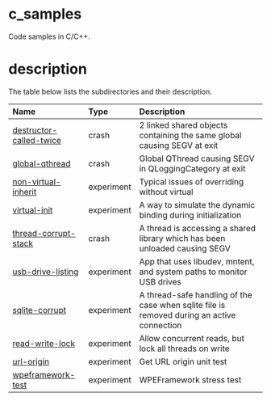 # c_samples

Code samples in C/C++.

# description

The table below lists the subdirectories and their description.

| Name | Type | Description |
| :-------- | :-------- | :-------- |
| [destructor-called-twice](destructor-called-twice) | crash | 2 linked shared objects containing the same global causing SEGV at exit |
| [global-qthread](global-qthread) | crash | Global QThread causing SEGV in QLoggingCategory at exit |
| [non-virtual-inherit](non-virtual-inherit) | experiment | Typical issues of overriding without virtual |
| [virtual-init](virtual-init) | experiment | A way to simulate the dynamic binding during initialization |
| [thread-corrupt-stack](thread-corrupt-stack) | crash | A thread is accessing a shared library which has been unloaded causing SEGV |
| [usb-drive-listing](usb-drive-listing) | experiment | App that uses libudev, mntent, and system paths to monitor USB drives |
| [sqlite-corrupt](sqlite-corrupt) | experiment | A thread-safe handling of the case when sqlite file is removed during an active connection |
| [read-write-lock](read-write-lock) | experiment | Allow concurrent reads, but lock all threads on write |
| [url-origin](url-origin) | experiment | Get URL origin unit test |
| [wpeframework-test](wpeframework-test) | experiment | WPEFramework stress test |

